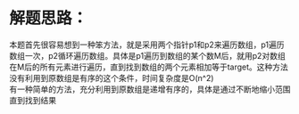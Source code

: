 解题思路：
===
本题首先很容易想到一种笨方法，就是采用两个指针p1和p2来遍历数组，p1遍历数组一次，p2循环遍历数组。具体是p1遍历到数组的某个数M后，就用p2对数组在M后的所有元素进行遍历，直到找到数组的两个元素相加等于target。这种方法没有利用到原数组是有序的这个条件，时间复杂度是O(n^2)<br>
有一种简单的方法，充分利用到原数组是递增有序的，具体是通过不断地缩小范围直到找到结果<br>
